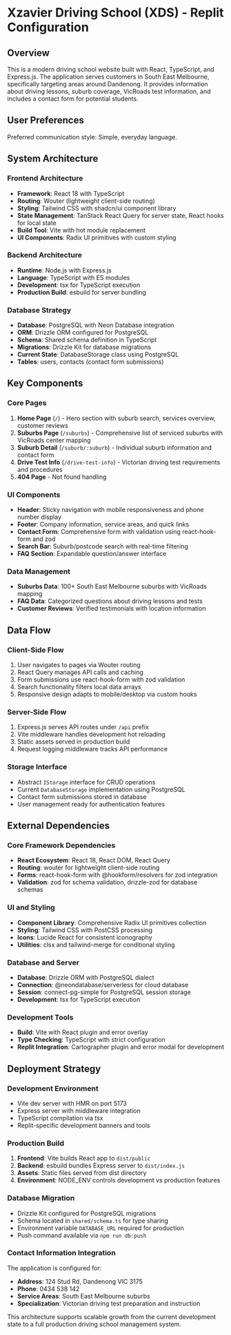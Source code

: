 # Xzavier Driving School (XDS) - Replit Configuration

## Overview

This is a modern driving school website built with React, TypeScript, and Express.js. The application serves customers in South East Melbourne, specifically targeting areas around Dandenong. It provides information about driving lessons, suburb coverage, VicRoads test information, and includes a contact form for potential students.

## User Preferences

Preferred communication style: Simple, everyday language.

## System Architecture

### Frontend Architecture
- **Framework**: React 18 with TypeScript
- **Routing**: Wouter (lightweight client-side routing)
- **Styling**: Tailwind CSS with shadcn/ui component library
- **State Management**: TanStack React Query for server state, React hooks for local state
- **Build Tool**: Vite with hot module replacement
- **UI Components**: Radix UI primitives with custom styling

### Backend Architecture
- **Runtime**: Node.js with Express.js
- **Language**: TypeScript with ES modules
- **Development**: tsx for TypeScript execution
- **Production Build**: esbuild for server bundling

### Database Strategy
- **Database**: PostgreSQL with Neon Database integration
- **ORM**: Drizzle ORM configured for PostgreSQL
- **Schema**: Shared schema definition in TypeScript
- **Migrations**: Drizzle Kit for database migrations
- **Current State**: DatabaseStorage class using PostgreSQL
- **Tables**: users, contacts (contact form submissions)

## Key Components

### Core Pages
1. **Home Page** (`/`) - Hero section with suburb search, services overview, customer reviews
2. **Suburbs Page** (`/suburbs`) - Comprehensive list of serviced suburbs with VicRoads center mapping
3. **Suburb Detail** (`/suburb/:suburb`) - Individual suburb information and contact form
4. **Drive Test Info** (`/drive-test-info`) - Victorian driving test requirements and procedures
5. **404 Page** - Not found handling

### UI Components
- **Header**: Sticky navigation with mobile responsiveness and phone number display
- **Footer**: Company information, service areas, and quick links
- **Contact Form**: Comprehensive form with validation using react-hook-form and zod
- **Search Bar**: Suburb/postcode search with real-time filtering
- **FAQ Section**: Expandable question/answer interface

### Data Management
- **Suburbs Data**: 100+ South East Melbourne suburbs with VicRoads mapping
- **FAQ Data**: Categorized questions about driving lessons and tests
- **Customer Reviews**: Verified testimonials with location information

## Data Flow

### Client-Side Flow
1. User navigates to pages via Wouter routing
2. React Query manages API calls and caching
3. Form submissions use react-hook-form with zod validation
4. Search functionality filters local data arrays
5. Responsive design adapts to mobile/desktop via custom hooks

### Server-Side Flow
1. Express.js serves API routes under `/api` prefix
2. Vite middleware handles development hot reloading
3. Static assets served in production build
4. Request logging middleware tracks API performance

### Storage Interface
- Abstract `IStorage` interface for CRUD operations
- Current `DatabaseStorage` implementation using PostgreSQL
- Contact form submissions stored in database
- User management ready for authentication features

## External Dependencies

### Core Framework Dependencies
- **React Ecosystem**: React 18, React DOM, React Query
- **Routing**: wouter for lightweight client-side routing
- **Forms**: react-hook-form with @hookform/resolvers for zod integration
- **Validation**: zod for schema validation, drizzle-zod for database schemas

### UI and Styling
- **Component Library**: Comprehensive Radix UI primitives collection
- **Styling**: Tailwind CSS with PostCSS processing
- **Icons**: Lucide React for consistent iconography
- **Utilities**: clsx and tailwind-merge for conditional styling

### Database and Server
- **Database**: Drizzle ORM with PostgreSQL dialect
- **Connection**: @neondatabase/serverless for cloud database
- **Session**: connect-pg-simple for PostgreSQL session storage
- **Development**: tsx for TypeScript execution

### Development Tools
- **Build**: Vite with React plugin and error overlay
- **Type Checking**: TypeScript with strict configuration
- **Replit Integration**: Cartographer plugin and error modal for development

## Deployment Strategy

### Development Environment
- Vite dev server with HMR on port 5173
- Express server with middleware integration
- TypeScript compilation via tsx
- Replit-specific development banners and tools

### Production Build
1. **Frontend**: Vite builds React app to `dist/public`
2. **Backend**: esbuild bundles Express server to `dist/index.js`
3. **Assets**: Static files served from dist directory
4. **Environment**: NODE_ENV controls development vs production features

### Database Migration
- Drizzle Kit configured for PostgreSQL migrations
- Schema located in `shared/schema.ts` for type sharing
- Environment variable `DATABASE_URL` required for production
- Push command available via `npm run db:push`

### Contact Information Integration
The application is configured for:
- **Address**: 124 Stud Rd, Dandenong VIC 3175
- **Phone**: 0434 538 142
- **Service Areas**: South East Melbourne suburbs
- **Specialization**: Victorian driving test preparation and instruction

This architecture supports scalable growth from the current development state to a full production driving school management system.